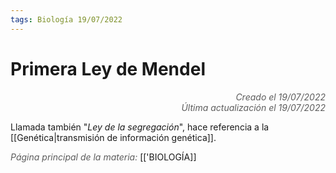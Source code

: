 ```yaml
---
tags: Biología 19/07/2022
---
```


# Primera Ley de Mendel
<div style="text-align: right; opacity: 0.7; font-style: italic;">Creado el 19/07/2022</div>
<div style="text-align: right; opacity: 0.7; font-style: italic;">Última actualización el 19/07/2022</div>

Llamada también "*Ley de la segregación*", hace referencia a la [[Genética|transmisión de información genética]].


<span style="opacity: 0.7; font-style: italic;">Página principal de la materia:</span> [['BIOLOGÍA]]